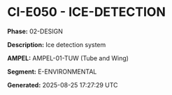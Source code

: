 # CI-E050 - ICE-DETECTION

**Phase:** 02-DESIGN

**Description:** Ice detection system

**AMPEL:** AMPEL-01-TUW (Tube and Wing)

**Segment:** E-ENVIRONMENTAL

**Generated:** 2025-08-25 17:27:29 UTC
